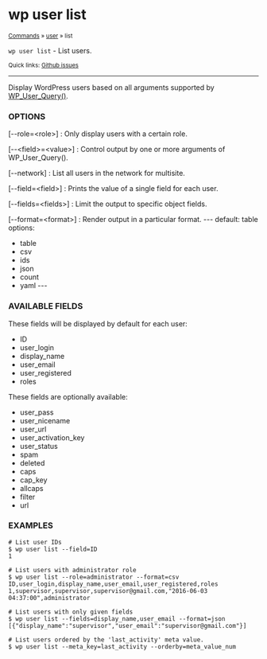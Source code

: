 # wp user list

<small>[Commands](/commands/) &raquo; [user](/commands/user/) &raquo; list</small>

`wp user list` - List users.

<small>Quick links: <a href="https://github.com/wp-cli/wp-cli/issues?q=is%3Aopen+label%3Acommand%3Auser-list+sort%3Aupdated-desc">Github issues</a></small>

<hr />

Display WordPress users based on all arguments supported by
[WP_User_Query()](https://developer.wordpress.org/reference/classes/wp_user_query/prepare_query/).

### OPTIONS

[\--role=&lt;role&gt;]
: Only display users with a certain role.

[\--&lt;field&gt;=&lt;value&gt;]
: Control output by one or more arguments of WP_User_Query().

[\--network]
: List all users in the network for multisite.

[\--field=&lt;field&gt;]
: Prints the value of a single field for each user.

[\--fields=&lt;fields&gt;]
: Limit the output to specific object fields.

[\--format=&lt;format&gt;]
: Render output in a particular format.
\---
default: table
options:
  - table
  - csv
  - ids
  - json
  - count
  - yaml
\---

### AVAILABLE FIELDS

These fields will be displayed by default for each user:

* ID
* user_login
* display_name
* user_email
* user_registered
* roles

These fields are optionally available:

* user_pass
* user_nicename
* user_url
* user_activation_key
* user_status
* spam
* deleted
* caps
* cap_key
* allcaps
* filter
* url

### EXAMPLES

    # List user IDs
    $ wp user list --field=ID
    1

    # List users with administrator role
    $ wp user list --role=administrator --format=csv
    ID,user_login,display_name,user_email,user_registered,roles
    1,supervisor,supervisor,supervisor@gmail.com,"2016-06-03 04:37:00",administrator

    # List users with only given fields
    $ wp user list --fields=display_name,user_email --format=json
    [{"display_name":"supervisor","user_email":"supervisor@gmail.com"}]

    # List users ordered by the 'last_activity' meta value.
    $ wp user list --meta_key=last_activity --orderby=meta_value_num



